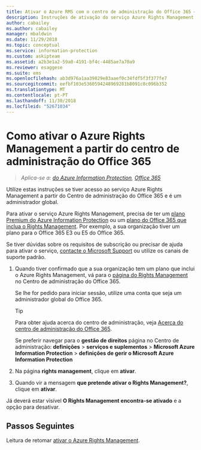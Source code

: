 ```yaml
---
title: Ativar o Azure RMS com o centro de administração do Office 365 – AIP
description: Instruções de ativação do serviço Azure Rights Management quando utiliza a nova versão do centro de administração do Office 365.
author: cabailey
ms.author: cabailey
manager: mbaldwin
ms.date: 11/29/2018
ms.topic: conceptual
ms.service: information-protection
ms.custom: askipteam
ms.assetid: a2b3e1a2-59a0-4191-bf4c-4485ae7a70a9
ms.reviewer: esaggese
ms.suite: ems
ms.openlocfilehash: ab3d976a1aa39829e83aaef0c34fdf5f3f377fe7
ms.sourcegitcommit: eefbf103e5360594248969281b8091c8c096b352
ms.translationtype: MT
ms.contentlocale: pt-PT
ms.lasthandoff: 11/30/2018
ms.locfileid: "52671034"
---
```

# <a name="how-to-activate-azure-rights-management-from-the-office-365-admin-center"></a>Como ativar o Azure Rights Management a partir do centro de administração do Office 365

>*Aplica-se a: [do Azure Information Protection](https://azure.microsoft.com/pricing/details/information-protection), [Office 365](http://download.microsoft.com/download/E/C/F/ECF42E71-4EC0-48FF-AA00-577AC14D5B5C/Azure_Information_Protection_licensing_datasheet_EN-US.pdf)*

Utilize estas instruções se tiver acesso ao serviço Azure Rights Management a partir do Centro de administração do Office 365 e é um administrador global. 

Para ativar o serviço Azure Rights Management, precisa de ter um [plano Premium do Azure Information Protection](https://www.microsoft.com/cloud-platform/azure-information-protection-pricing) ou um [plano do Office 365 que inclua o Rights Management](http://download.microsoft.com/download/E/C/F/ECF42E71-4EC0-48FF-AA00-577AC14D5B5C/Azure_Information_Protection_licensing_datasheet_EN-US.pdf). Por exemplo, a sua organização tiver um plano para o Office 365 E3 ou E5 do Office 365. 

Se tiver dúvidas sobre os requisitos de subscrição ou precisar de ajuda para ativar o serviço, [contacte o Microsoft Support](information-support.md#to-contact-microsoft-support) ou utilize os canais de suporte padrão.

1. Quando tiver confirmado que a sua organização tem um plano que inclui o Azure Rights Management, vá para o [página do Rights Management](https://account.activedirectory.windowsazure.com/RmsOnline/Manage.aspx) no Centro de administração do Office 365.
    
    Se lhe for pedido para iniciar sessão, utilize uma conta que seja um administrador global do Office 365.
    
    > [!TIP]
    > Para obter ajuda acerca do centro de administração, veja [Acerca do centro de administração do Office 365](https://support.office.com/article/About-the-Office-365-Admin-Center-758befc4-0888-4009-9f14-0d147402fd23).
    
    Se preferir navegar para o **gestão de direitos** página no Centro de administração: **definições** > **serviços e suplementos**  >  **Microsoft Azure Information Protection** > **definições de gerir o Microsoft Azure Information Protection**

2. Na página **rights management**, clique em **ativar**.

3. Quando vir a mensagem **que pretende ativar o Rights Management?**, clique em **ativar**.

Já deverá estar visível **O Rights Management encontra-se ativado** e a opção para desativar.

## <a name="next-steps"></a>Passos Seguintes
Leitura de retomar [ativar o Azure Rights Management](activate-service.md#configuring-onboarding-controls-for-a-phased-deployment).

